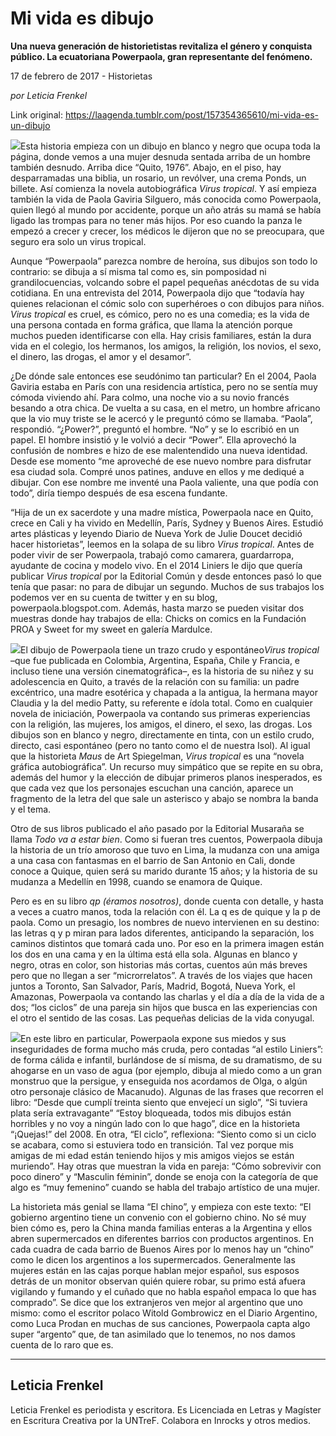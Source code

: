 # Mi vida es dibujo

**Una nueva generación de historietistas revitaliza el género y conquista público. La ecuatoriana Powerpaola, gran representante del fenómeno.**

17 de febrero de 2017 - Historietas

_por Leticia Frenkel_

Link original: https://laagenda.tumblr.com/post/157354365610/mi-vida-es-un-dibujo

![](https://64.media.tumblr.com/5f3413615343d67fc7b7026c42dc3bf7/tumblr_inline_pk0rv51f7h1t6q87u_500.jpg)Esta historia empieza con un dibujo en blanco y negro que ocupa toda la página, donde vemos a una mujer desnuda sentada arriba de un hombre también desnudo. Arriba dice “Quito, 1976”. Abajo, en el piso, hay desparramadas una biblia, un rosario, un revólver, una crema Ponds, un billete. Así comienza la novela autobiográfica *Virus tropical*. Y así empieza también la vida de Paola Gaviria Silguero, más conocida como Powerpaola, quien llegó al mundo por accidente, porque un año atrás su mamá se había ligado las trompas para no tener más hijos. Por eso cuando la panza le empezó a crecer y crecer, los médicos le dijeron que no se preocupara, que seguro era solo un virus tropical.


Aunque “Powerpaola” parezca nombre de heroína, sus dibujos son todo lo contrario: se dibuja a sí misma tal como es, sin pomposidad ni grandilocuencias, volcando sobre el papel pequeñas anécdotas de su vida cotidiana. En una entrevista del 2014, Powerpaola dijo que “todavía hay quienes relacionan el cómic solo con superhéroes o con dibujos para niños. *Virus tropical* es cruel, es cómico, pero no es una comedia; es la vida de una persona contada en forma gráfica, que llama la atención porque muchos pueden identificarse con ella. Hay crisis familiares, están la dura vida en el colegio, los hermanos, los amigos, la religión, los novios, el sexo, el dinero, las drogas, el amor y el desamor”.


¿De dónde sale entonces ese seudónimo tan particular? En el 2004, Paola Gaviria estaba en París con una residencia artística, pero no se sentía muy cómoda viviendo ahí. Para colmo, una noche vio a su novio francés besando a otra chica. De vuelta a su casa, en el metro, un hombre africano que la vio muy triste se le acercó y le preguntó cómo se llamaba. “Paola”, respondió. “¿Power?”, preguntó el hombre. “No” y se lo escribió en un papel. El hombre insistió y le volvió a decir “Power”. Ella aprovechó la confusión de nombres e hizo de ese malentendido una nueva identidad. Desde ese momento “me aproveché de ese nuevo nombre para disfrutar esa ciudad sola. Compré unos patines, anduve en ellos y me dediqué a dibujar. Con ese nombre me inventé una Paola valiente, una que podía con todo”, diría tiempo después de esa escena fundante.


“Hija de un ex sacerdote y una madre mística, Powerpaola nace en Quito, crece en Cali y ha vivido en Medellín, París, Sydney y Buenos Aires. Estudió artes plásticas y leyendo Diario de Nueva York de Julie Doucet decidió hacer historietas”, leemos en la solapa de su libro *Virus tropical*. Antes de poder vivir de ser Powerpaola, trabajó como camarera, guardarropa, ayudante de cocina y modelo vivo. En el 2014 Liniers le dijo que quería publicar *Virus tropical* por la Editorial Común y desde entonces pasó lo que tenía que pasar: no para de dibujar un segundo. Muchos de sus trabajos los podemos ver en su cuenta de twitter y en su blog, powerpaola.blogspot.com. Además, hasta marzo se pueden visitar dos muestras donde hay trabajos de ella: Chicks on comics en la Fundación PROA y Sweet for my sweet en galería Mardulce.


![](https://64.media.tumblr.com/5f3413615343d67fc7b7026c42dc3bf7/tumblr_inline_pk0rv51f7h1t6q87u_500.jpg)El dibujo de Powerpaola tiene un trazo crudo y espontáneo*Virus tropical* –que fue publicada en Colombia, Argentina, España, Chile y Francia, e incluso tiene una versión cinematográfica–, es la historia de su niñez y su adolescencia en Quito, a través de la relación con su familia: un padre excéntrico, una madre esotérica y chapada a la antigua, la hermana mayor Claudia y la del medio Patty, su referente e ídola total. Como en cualquier novela de iniciación, Powerpaola va contando sus primeras experiencias con la religión, las mujeres, los amigos, el dinero, el sexo, las drogas. Los dibujos son en blanco y negro, directamente en tinta, con un estilo crudo, directo, casi espontáneo (pero no tanto como el de nuestra Isol). Al igual que la historieta *Maus* de Art Spiegelman, *Virus tropical* es una “novela gráfica autobiográfica”. Un recurso muy simpático que se repite en su obra, además del humor y la elección de dibujar primeros planos inesperados, es que cada vez que los personajes escuchan una canción, aparece un fragmento de la letra del que sale un asterisco y abajo se nombra la banda y el tema. 


Otro de sus libros publicado el año pasado por la Editorial Musaraña se llama *Todo va a estar bien*. Como si fueran tres cuentos, Powerpaola dibuja la historia de un trío amoroso que tuvo en Lima, la mudanza con una amiga a una casa con fantasmas en el barrio de San Antonio en Cali, donde conoce a Quique, quien será su marido durante 15 años; y la historia de su mudanza a Medellín en 1998, cuando se enamora de Quique. 


Pero es en su libro *qp (éramos nosotros)*, donde cuenta con detalle, y hasta a veces a cuatro manos, toda la relación con él. La q es de quique y la p de paola. Como un presagio, los nombres de nuevo intervienen en su destino: las letras q y p miran para lados diferentes, anticipando la separación, los caminos distintos que tomará cada uno. Por eso en la primera imagen están los dos en una cama y en la última está ella sola. Algunas en blanco y negro, otras en color, son historias más cortas, cuentos aún más breves pero que no llegan a ser “microrrelatos”. A través de los viajes que hacen juntos a Toronto, San Salvador, París, Madrid, Bogotá, Nueva York, el Amazonas, Powerpaola va contando las charlas y el día a día de la vida de a dos; “los ciclos” de una pareja sin hijos que busca en las experiencias con el otro el sentido de las cosas. Las pequeñas delicias de la vida conyugal. 


![](https://64.media.tumblr.com/e109e23ad69cc0e839faeac6d2d118fd/tumblr_inline_pk0rv61CnP1t6q87u_250.jpg)En este libro en particular, Powerpaola expone sus miedos y sus inseguridades de forma mucho más cruda, pero contadas “al estilo Liniers”: de forma cálida e infantil, burlándose de sí misma, de su dramatismo, de su ahogarse en un vaso de agua (por ejemplo, dibuja al miedo como a un gran monstruo que la persigue, y enseguida nos acordamos de Olga, o algún otro personaje clásico de Macanudo). Algunas de las frases que recorren el libro: “Desde que cumplí treinta siento que envejecí un siglo”, “Si tuviera plata sería extravagante” “Estoy bloqueada, todos mis dibujos están horribles y no voy a ningún lado con lo que hago”, dice en la historieta “¡Quejas!” del 2008. En otra, “El ciclo”, reflexiona: “Siento como si un ciclo se acabara, como si estuviera todo en transición. Tal vez porque mis amigas de mi edad están teniendo hijos y mis amigos viejos se están muriendo”. Hay otras que muestran la vida en pareja: “Cómo sobrevivir con poco dinero” y “Masculin féminin”, donde se enoja con la categoría de que algo es “muy femenino” cuando se habla del trabajo artístico de una mujer. 


La historieta más genial se llama “El chino”, y empieza con este texto: “El gobierno argentino tiene un convenio con el gobierno chino. No sé muy bien cómo es, pero la China manda familias enteras a la Argentina y ellos abren supermercados en diferentes barrios con productos argentinos. En cada cuadra de cada barrio de Buenos Aires por lo menos hay un “chino” como le dicen los argentinos a los supermercados. Generalmente las mujeres están en las cajas porque hablan mejor español, sus esposos detrás de un monitor observan quién quiere robar, su primo está afuera vigilando y fumando y el cuñado que no habla español empaca lo que has comprado”. Se dice que los extranjeros ven mejor al argentino que uno mismo: como el escritor polaco Witold Gombrowicz en el Diario Argentino, como Luca Prodan en muchas de sus canciones, Powerpaola capta algo super “argento” que, de tan asimilado que lo tenemos, no nos damos cuenta de lo raro que es.




---

Leticia Frenkel
---------------

Leticia Frenkel es periodista y escritora. Es Licenciada en Letras y Magíster en Escritura Creativa por la UNTreF. Colabora en Inrocks y otros medios.

